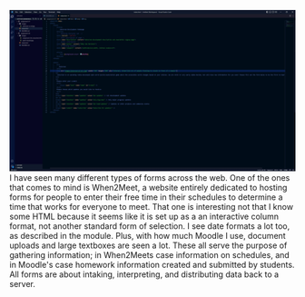 ![assignment-07-screenshot.jpg](images/assignment-07-screenshot.JPG)
I have seen many different types of forms across the web. One of the ones that comes to mind is When2Meet, a website entirely dedicated to hosting forms for people to enter their free time in their schedules to determine a time that works for everyone to meet. That one is interesting not that I know some HTML because it seems like it is set up as a an interactive column format, not another standard form of selection. I see date formats a lot too, as described in the module. Plus, with how much Moodle I use, document uploads and large textboxes are seen a lot. These all serve the purpose of gathering information; in When2Meets case information on schedules, and in Moodle's case homework information created and submitted by students. All forms are about intaking, interpreting, and distributing data back to a server.
